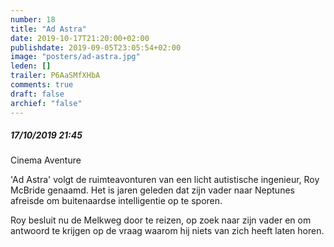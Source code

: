 ```yaml
---
number: 18
title: "Ad Astra"
date: 2019-10-17T21:20:00+02:00
publishdate: 2019-09-05T23:05:54+02:00
image: "posters/ad-astra.jpg"
leden: []
trailer: P6AaSMfXHbA
comments: true
draft: false
archief: "false"
---
```


##### 17/10/2019 21:45

Cinema Aventure

'Ad Astra' volgt de ruimteavonturen van een licht autistische ingenieur,
Roy McBride genaamd. Het is jaren geleden dat zijn vader naar Neptunes
afreisde om buitenaardse intelligentie op te sporen.
<!--more-->
Roy besluit nu de
Melkweg door te reizen, op zoek naar zijn vader en om antwoord te krijgen
op de vraag waarom hij niets van zich heeft laten horen.
